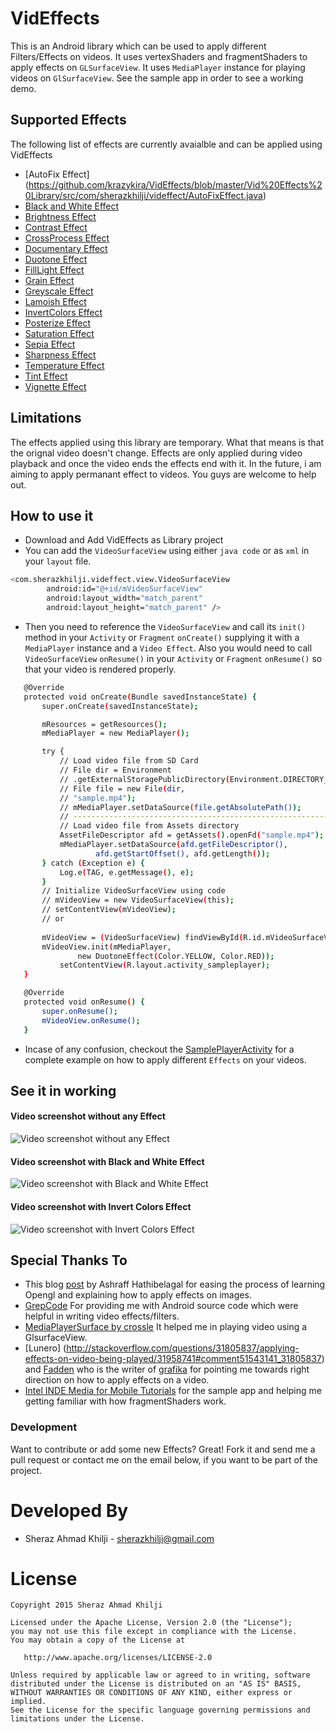 # VidEffects
This is an Android library which can be used to apply different Filters/Effects on videos. It uses vertexShaders and fragmentShaders to apply effects on `GLSurfaceView`. It uses `MediaPlayer` instance for playing videos on `GlSurfaceView`. See the sample app in order to see a working demo.

## Supported Effects

The following list of effects are currently avaialble and can be applied using VidEffects
* [AutoFix Effect] (https://github.com/krazykira/VidEffects/blob/master/Vid%20Effects%20Library/src/com/sherazkhilji/videffect/AutoFixEffect.java)
* [Black and White Effect](https://github.com/krazykira/VidEffects/blob/master/Vid%20Effects%20Library/src/com/sherazkhilji/videffect/BlackAndWhiteEffect.java)
* [Brightness Effect](https://github.com/krazykira/VidEffects/blob/master/Vid%20Effects%20Library/src/com/sherazkhilji/videffect/BrightnessEffect.java)
* [Contrast Effect](https://github.com/krazykira/VidEffects/blob/master/Vid%20Effects%20Library/src/com/sherazkhilji/videffect/ContrastEffect.java)
* [CrossProcess Effect](https://github.com/krazykira/VidEffects/blob/master/Vid%20Effects%20Library/src/com/sherazkhilji/videffect/CrossProcessEffect.java)
* [Documentary Effect](https://github.com/krazykira/VidEffects/blob/master/Vid%20Effects%20Library/src/com/sherazkhilji/videffect/DocumentaryEffect.java)
* [Duotone Effect](https://github.com/krazykira/VidEffects/blob/master/Vid%20Effects%20Library/src/com/sherazkhilji/videffect/DuotoneEffect.java)
* [FillLight Effect](https://github.com/krazykira/VidEffects/blob/master/Vid%20Effects%20Library/src/com/sherazkhilji/videffect/FillLightEffect.java)
* [Grain Effect](https://github.com/krazykira/VidEffects/blob/master/Vid%20Effects%20Library/src/com/sherazkhilji/videffect/GrainEffect.java)
* [Greyscale Effect](https://github.com/krazykira/VidEffects/blob/master/Vid%20Effects%20Library/src/com/sherazkhilji/videffect/GrayScaleEffect.java)
* [Lamoish Effect](https://github.com/krazykira/VidEffects/blob/master/Vid%20Effects%20Library/src/com/sherazkhilji/videffect/LamoishEffect.java)
* [InvertColors Effect](https://github.com/krazykira/VidEffects/blob/master/Vid%20Effects%20Library/src/com/sherazkhilji/videffect/NegativeEffect.java)
* [Posterize Effect](https://github.com/krazykira/VidEffects/blob/master/Vid%20Effects%20Library/src/com/sherazkhilji/videffect/PosterizeEffect.java)
* [Saturation Effect](https://github.com/krazykira/VidEffects/blob/master/Vid%20Effects%20Library/src/com/sherazkhilji/videffect/SaturationEffect.java)
* [Sepia Effect](https://github.com/krazykira/VidEffects/blob/master/Vid%20Effects%20Library/src/com/sherazkhilji/videffect/SepiaEffect.java)
* [Sharpness Effect](https://github.com/krazykira/VidEffects/blob/master/Vid%20Effects%20Library/src/com/sherazkhilji/videffect/SharpnessEffect.java)
* [Temperature Effect](https://github.com/krazykira/VidEffects/blob/master/Vid%20Effects%20Library/src/com/sherazkhilji/videffect/TemperatureEffect.java)
* [Tint Effect](https://github.com/krazykira/VidEffects/blob/master/Vid%20Effects%20Library/src/com/sherazkhilji/videffect/TintEffect.java)
* [Vignette Effect](https://github.com/krazykira/VidEffects/blob/master/Vid%20Effects%20Library/src/com/sherazkhilji/videffect/VignetteEffect.java)


## Limitations

The effects applied using this library are temporary. What that means is that the orignal video doesn't change. Effects are only applied during video playback and once the video ends the effects end with it. In the future, i am aiming to apply permanant effect to videos. You guys are welcome to help out.

## How to use it

- Download and Add VidEffects as Library project
- You can add the `VideoSurfaceView` using either `java code` or as `xml` in your `layout` file.
```sh
<com.sherazkhilji.videffect.view.VideoSurfaceView
        android:id="@+id/mVideoSurfaceView"
        android:layout_width="match_parent"
        android:layout_height="match_parent" />
```
- Then you need to reference the `VideoSurfaceView` and call its `init()` method in your `Activity` or `Fragment` `onCreate()` supplying it with a `MediaPlayer` instance and a `Video Effect`. Also you would need to call `VideoSurfaceView` `onResume()` in your `Activity` or `Fragment`  `onResume()` so that your video is rendered properly.

 ```sh
 	@Override
	protected void onCreate(Bundle savedInstanceState) {
		super.onCreate(savedInstanceState);

		mResources = getResources();
		mMediaPlayer = new MediaPlayer();

		try {
			// Load video file from SD Card
			// File dir = Environment
			// .getExternalStoragePublicDirectory(Environment.DIRECTORY_DOWNLOADS);
			// File file = new File(dir,
			// "sample.mp4");
			// mMediaPlayer.setDataSource(file.getAbsolutePath());
			// -----------------------------------------------------------------------
			// Load video file from Assets directory
			AssetFileDescriptor afd = getAssets().openFd("sample.mp4");
			mMediaPlayer.setDataSource(afd.getFileDescriptor(),
					afd.getStartOffset(), afd.getLength());
		} catch (Exception e) {
			Log.e(TAG, e.getMessage(), e);
		}
		// Initialize VideoSurfaceView using code
		// mVideoView = new VideoSurfaceView(this);
		// setContentView(mVideoView);
		// or
	
		mVideoView = (VideoSurfaceView) findViewById(R.id.mVideoSurfaceView);
		mVideoView.init(mMediaPlayer,
				new DuotoneEffect(Color.YELLOW, Color.RED));
	        setContentView(R.layout.activity_sampleplayer);
	}

	@Override
	protected void onResume() {
		super.onResume();
		mVideoView.onResume();
	}
 ```


- Incase of any confusion, checkout the [SamplePlayerActivity](https://github.com/krazykira/VidEffects/blob/master/Vid%20Effects%20Library/src/com/sherazkhilji/videffect/sample/SamplePlayerActivity.java) for a complete example on how to apply different `Effects` on your videos.

## See it in working

#### Video screenshot without any Effect
![Video screenshot without any Effect](https://cloud.githubusercontent.com/assets/2201511/9244232/ded8b760-41b2-11e5-9e4b-54d7c0b9cfca.png)

#### Video screenshot with Black and White Effect
![Video screenshot with Black and White Effect](https://cloud.githubusercontent.com/assets/2201511/9244235/e75ab7a8-41b2-11e5-90b7-33d944d1d6c8.png)

#### Video screenshot with Invert Colors Effect
![Video screenshot with Invert Colors Effect](https://cloud.githubusercontent.com/assets/2201511/9244236/ea09d344-41b2-11e5-9e71-f04601fd61e9.png)

## Special Thanks To

* This blog [post](http://code.tutsplus.com/tutorials/how-to-use-android-media-effects-with-opengl-es--cms-23650) by Ashraff Hathibelagal for easing the process of learning Opengl and explaining how to apply effects on images.
* [GrepCode](http://grepcode.com/file/repository.grepcode.com/java/ext/com.google.android/android/5.0.1_r1/android/filterpacks/imageproc/package-info.java) For providing me with Android source code which were helpful in writing video effects/filters.
* [MediaPlayerSurface by crossle](https://github.com/crossle/MediaPlayerSurface) It helped me in playing video using a GlsurfaceView.
* [Lunero] (http://stackoverflow.com/questions/31805837/applying-effects-on-video-being-played/31958741#comment51543141_31805837) and [Fadden](http://stackoverflow.com/questions/31805837/applying-effects-on-video-being-played/31958741#comment51571387_31805837) who is the writer of [grafika](https://github.com/google/grafika) for pointing me towards right direction on how to apply effects on a video.
* [Intel INDE Media for Mobile Tutorials](https://software.intel.com/en-us/articles/intel-inde-media-pack-for-android-tutorials-building-samples) for the sample app and helping me getting familiar with how fragmentShaders work.
 

### Development

Want to contribute or add some new Effects? Great! Fork it and send me a pull request or contact me on the email below, if you want to be part of the project.


Developed By
============

* Sheraz Ahmad Khilji - <sherazkhilji@gmail.com>


License
=======

    Copyright 2015 Sheraz Ahmad Khilji

    Licensed under the Apache License, Version 2.0 (the "License");
    you may not use this file except in compliance with the License.
    You may obtain a copy of the License at

       http://www.apache.org/licenses/LICENSE-2.0

    Unless required by applicable law or agreed to in writing, software
    distributed under the License is distributed on an "AS IS" BASIS,
    WITHOUT WARRANTIES OR CONDITIONS OF ANY KIND, either express or implied.
    See the License for the specific language governing permissions and
    limitations under the License.
